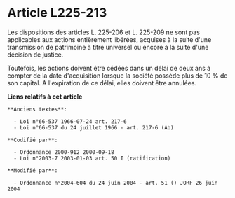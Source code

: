 # Article L225-213

Les dispositions des articles L. 225-206 et L. 225-209 ne sont pas applicables aux actions entièrement libérées, acquises à
la suite d'une transmission de patrimoine à titre universel ou encore à la suite d'une décision de justice.

Toutefois, les actions doivent être cédées dans un délai de deux ans à compter de la date d'acquisition lorsque la société
possède plus de 10 % de son capital. A l'expiration de ce délai, elles doivent être annulées.

**Liens relatifs à cet article**

	**Anciens textes**:

	  - Loi n°66-537 1966-07-24 art. 217-6
	  - Loi n°66-537 du 24 juillet 1966 - art. 217-6 (Ab)

	**Codifié par**:

	  - Ordonnance 2000-912 2000-09-18
	  - Loi n°2003-7 2003-01-03 art. 50 I (ratification)

	**Modifié par**:

	  - Ordonnance n°2004-604 du 24 juin 2004 - art. 51 () JORF 26 juin 2004
